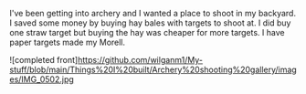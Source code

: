 I've been getting into archery and I wanted a place to shoot in my backyard. I saved some money by buying hay bales with targets to shoot at. I did buy one straw target but buying the hay was cheaper for more targets. I have paper targets made my Morell.

![completed front]https://github.com/wilganm1/My-stuff/blob/main/Things%20I%20built/Archery%20shooting%20gallery/images/IMG_0502.jpg
